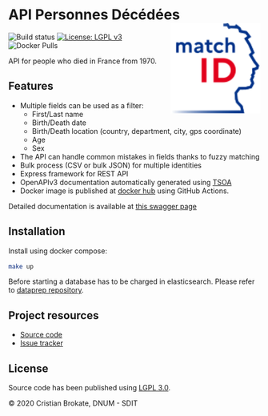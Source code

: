 # API Personnes Décédées <img src="https://github.com/matchID-project/deces-ui/raw/dev/public/favicon.svg" width="180" align="right" />

![Build status](https://img.shields.io/github/actions/workflow/status/matchid-project/deces-backend/dockerimage.yml) [![License: LGPL v3](https://img.shields.io/badge/License-LGPL%20v3-blue.svg)](https://www.gnu.org/licenses/lgpl-3.0) ![Docker Pulls](https://img.shields.io/docker/pulls/matchid/deces-backend?label=Docker%20pulls)

API for people who died in France from 1970.

## Features

* Multiple fields can be used as a filter:
  * First/Last name
  * Birth/Death date
  * Birth/Death location (country, department, city, gps coordinate)
  * Age
  * Sex
* The API can handle common mistakes in fields thanks to fuzzy matching
* Bulk process (CSV or bulk JSON) for multiple identities
* Express framework for REST API
* OpenAPIv3 documentation automatically generated using
  [TSOA](https://github.com/lukeautry/tsoa)
* Docker image is published at [docker
  hub](https://hub.docker.com/r/matchid/deces-backend) using GitHub Actions.

Detailed documentation is available at [this swagger page](https://deces.matchid.io/deces/api/v1/docs)

## Installation

Install using docker compose:

```bash
make up
```

Before starting a database has to be charged in elasticsearch. Please refer to
[dataprep repository](https://github.com/matchID-project/deces-dataprep).

## Project resources

* [Source code](https://github.com/matchid-project/deces-backend)
* [Issue tracker](https://github.com/matchid-project/deces-backend/issues)

## License

Source code has been published using [LGPL 3.0](https://github.com/matchID-project/deces-backend/blob/dev/LICENCE).

© 2020 Cristian Brokate, DNUM - SDIT
